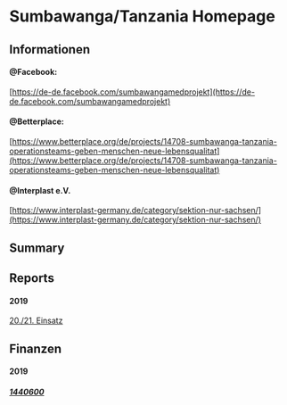 # Sumbawanga/Tanzania Homepage

## Informationen
#### @Facebook:
[https://de-de.facebook.com/sumbawangamedprojekt](https://de-de.facebook.com/sumbawangamedprojekt)

#### @Betterplace:
[https://www.betterplace.org/de/projects/14708-sumbawanga-tanzania-operationsteams-geben-menschen-neue-lebensqualitat](https://www.betterplace.org/de/projects/14708-sumbawanga-tanzania-operationsteams-geben-menschen-neue-lebensqualitat)

#### @Interplast e.V.
[https://www.interplast-germany.de/category/sektion-nur-sachsen/](https://www.interplast-germany.de/category/sektion-nur-sachsen/)

## Summary


## Reports

#### 2019
[20./21. Einsatz](Reports/2019/20_21.md)


## Finanzen

#### 2019
##### [1440600](Finanzen/2019/1440600.md)
